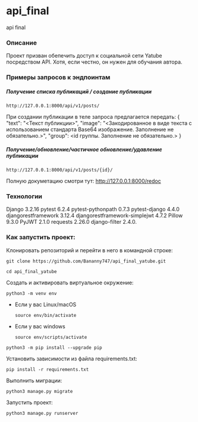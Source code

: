 # api_final
api final

### Описание

Проект призван обепечить доступ к социальной сети Yatube посредством API. Хотя, если честно, он нужен для обучания автора.

### Примеры запросов к эндпоинтам

##### Получение списка публикаций / создание публикации
```
http://127.0.0.1:8000/api/v1/posts/
``` 
При создании публикации в теле запроса предлагается передать:
{
"text": "<Текст публикции>",
"image": "<Закодированное в виде текста с использованием стандарта Base64 изображение. Заполнение не обязательно.>",
"group": <id группы. Заполнение не обязательно.>
}

##### Получение/обновление/частичное обновление/удавление публикации
```
http://127.0.0.1:8000/api/v1/posts/{id}/
```

Полную докуметацию смотри тут: http://127.0.0.1:8000/redoc

### Технологии
Django 3.2.16
pytest 6.2.4
pytest-pythonpath 0.7.3
pytest-django 4.4.0
djangorestframework 3.12.4
djangorestframework-simplejwt 4.7.2
Pillow 9.3.0
PyJWT 2.1.0
requests 2.26.0
django-filter 2.4.0.


### Как запустить проект:

Клонировать репозиторий и перейти в него в командной строке:

```
git clone https://github.com/Bananny747/api_final_yatube.git
```

```
cd api_final_yatube
```

Cоздать и активировать виртуальное окружение:

```
python3 -m venv env
```

* Если у вас Linux/macOS

    ```
    source env/bin/activate
    ```

* Если у вас windows

    ```
    source env/scripts/activate
    ```

```
python3 -m pip install --upgrade pip
```

Установить зависимости из файла requirements.txt:

```
pip install -r requirements.txt
```

Выполнить миграции:

```
python3 manage.py migrate
```

Запустить проект:

```
python3 manage.py runserver
```